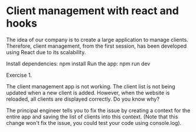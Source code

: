 # **Client management with react and hooks**

The idea of our company is to create a large application to manage clients. Therefore, client management, from the first session, has been developed using React due to its scalability.

Install dependencies: npm install
Run the app: npm run dev

Exercise 1.

The client management app is not working. The client list is not being updated when a new client is added. However, when the website is reloaded, all clients are displayed correctly. Do you know why?

The principal engineer tells you to fix the issue by creating a context for the entire app and saving the list of clients into this context. (Note that this change won't fix the issue, you could test your code using console.log).